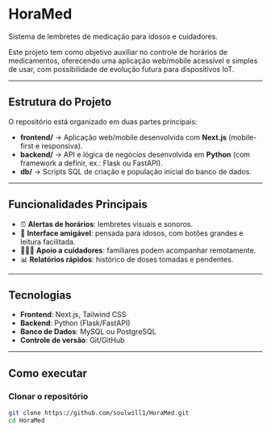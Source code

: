 # HoraMed

Sistema de lembretes de medicação para idosos e cuidadores.

Este projeto tem como objetivo auxiliar no controle de horários de medicamentos, oferecendo uma aplicação web/mobile acessível e simples de usar, com possibilidade de evolução futura para dispositivos IoT.

---

## Estrutura do Projeto

O repositório está organizado em duas partes principais:

- **frontend/** → Aplicação web/mobile desenvolvida com **Next.js** (mobile-first e responsiva).  
- **backend/** → API e lógica de negócios desenvolvida em **Python** (com framework a definir, ex.: Flask ou FastAPI).  
- **db/** → Scripts SQL de criação e população inicial do banco de dados.  

---

## Funcionalidades Principais

- ⏰ **Alertas de horários**: lembretes visuais e sonoros.  
- 👵 **Interface amigável**: pensada para idosos, com botões grandes e leitura facilitada.  
- 👨‍👩‍👧 **Apoio a cuidadores**: familiares podem acompanhar remotamente.  
- 📊 **Relatórios rápidos**: histórico de doses tomadas e pendentes.  

---

## Tecnologias

- **Frontend**: Next.js, Tailwind CSS  
- **Backend**: Python (Flask/FastAPI)  
- **Banco de Dados**: MySQL ou PostgreSQL  
- **Controle de versão**: Git/GitHub  

---

## Como executar

### Clonar o repositório
```bash
git clone https://github.com/soulwill1/HoraMed.git
cd HoraMed

